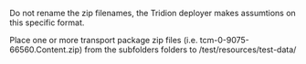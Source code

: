 Do not rename the zip filenames, the Tridion deployer makes assumtions on this specific format.

Place one or more transport package zip files (i.e. tcm-0-9075-66560.Content.zip) from the subfolders
folders to /test/resources/test-data/
